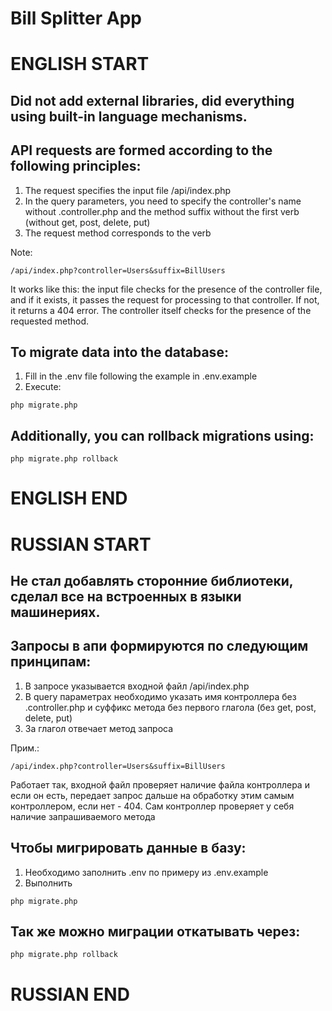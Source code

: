 # Bill Splitter App

# ENGLISH START

## Did not add external libraries, did everything using built-in language mechanisms.

## API requests are formed according to the following principles:

1. The request specifies the input file /api/index.php
2. In the query parameters, you need to specify the controller's name without .controller.php and the method suffix without the first verb (without get, post, delete, put)
3. The request method corresponds to the verb

Note:

```
/api/index.php?controller=Users&suffix=BillUsers
```

It works like this: the input file checks for the presence of the controller file, and if it exists, it passes the request for processing to that controller. If not, it returns a 404 error. The controller itself checks for the presence of the requested method.

## To migrate data into the database:
1. Fill in the .env file following the example in .env.example
2. Execute:
```
php migrate.php
```

## Additionally, you can rollback migrations using:
```
php migrate.php rollback
```

# ENGLISH END

# RUSSIAN START

## Не стал добавлять сторонние библиотеки, сделал все на встроенных в языки машинериях.

## Запросы в апи формируются по следующим принципам:
1. В запросе указывается входной файл /api/index.php
2. В query параметрах необходимо указать имя контроллера без .controller.php и суффикс метода без первого глагола (без get, post, delete, put)
3. За глагол отвечает метод запроса

Прим.:
```
/api/index.php?controller=Users&suffix=BillUsers
```

Работает так, входной файл проверяет наличие файла контроллера и если он есть, передает запрос дальше на обработку этим самым контроллером, если нет - 404. Сам контроллер проверяет у себя наличие запрашиваемого метода

## Чтобы мигрировать данные в базу: 
1. Необходимо заполнить .env по примеру из .env.example 
2. Выполнить
```
php migrate.php
```

## Так же можно миграции откатывать через:
```
php migrate.php rollback
```

# RUSSIAN END